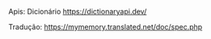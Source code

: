Apis: 
Dicionário
https://dictionaryapi.dev/

Tradução:
https://mymemory.translated.net/doc/spec.php
